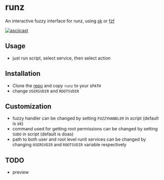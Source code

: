 # runz

An interactive fuzzy interface for runz, using [sk](https://github.com/lotabout/skim) or [fzf](https://github.com/junegunn/fzf)

[![asciicast](https://asciinema.org/a/yaL10pcjxU8aVVjO5lrs02t0b.svg)](https://asciinema.org/a/yaL10pcjxU8aVVjO5lrs02t0b)

## Usage

- just run script, select service, then select action

## Installation

- Clone the [repo](https://github.com/dhruvsha256/runz) and copy `runz` to your `$PATH`
- change `USERSVDIR` and `ROOTSVDIR`

## Customization

- fuzzy handler can be changed by setting `FUZZYHANDLER` in script (default is sk)
- command used for getting root permissions can be changed by setting `SUDO` in script
  (default is doas)
- path to both user and root level runit services can be changed by changing `USERSVDIR`
  and `ROOTSVDIR` variable respectively

## TODO
- preview
